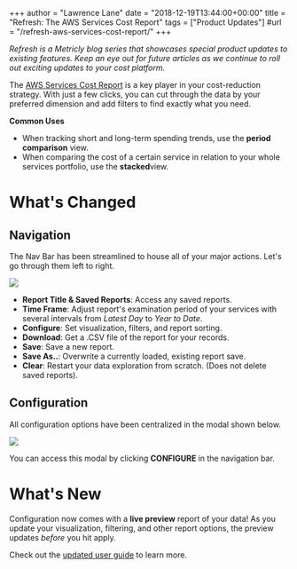 +++
author = "Lawrence Lane"
date = "2018-12-19T13:44:00+00:00"
title = "Refresh: The AWS Services Cost Report"
tags = ["Product Updates"]
#url = "/refresh-aws-services-cost-report/"
+++

*Refresh is a Metricly blog series that showcases special product updates to existing features. Keep an eye out for future articles as we continue to roll out exciting updates to your cost platform.*

The [AWS Services Cost Report](https://www.metricly.com/support/reports/aws-services-cost-report-user-guide/) is a key player in your cost-reduction strategy. With just a few clicks, you can cut through the data by your preferred dimension and add filters to find exactly what you need.

**Common Uses**

-   When tracking short and long-term spending trends, use the **period comparison** view.
-   When comparing the cost of a certain service in relation to your whole services portfolio, use the **stacked**view.

What's Changed
==============

Navigation
----------

The Nav Bar has been streamlined to house all of your major actions. Let's go through them left to right. 

![](https://www.metricly.com/wp-content/uploads/2018/12/refresh-aws-service-cost-report-nav-bar.png)

-   **Report Title & Saved Reports**: Access any saved reports.
-   **Time Frame**: Adjust report's examination period of your services with several intervals from *Latest Day* to *Year to Date*.
-   **Configure**: Set visualization, filters, and report sorting.
-   **Download**: Get a .CSV file of the report for your records.
-   **Save**: Save a new report.
-   **Save As..**: Overwrite a currently loaded, existing report save.
-   **Clear**: Restart your data exploration from scratch. (Does not delete saved reports).

Configuration
-------------

All configuration options have been centralized in the modal shown below.

![](https://www.metricly.com/wp-content/uploads/2018/12/refresh-aws-services-blog-configure.png)

You can access this modal by clicking **CONFIGURE** in the navigation bar.

What's New
==========

Configuration now comes with a **live preview** report of your data! As you update your visualization, filtering, and other report options, the preview updates *before* you hit apply.

Check out the [updated user guide](https://www.metricly.com/support/reports/aws-services-cost-report-user-guide/) to learn more.
